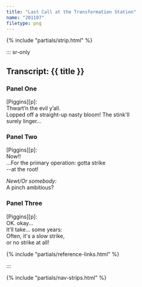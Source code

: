 ```yaml
---
title: "Last Call at the Transformation Station"
name: "201107"
filetype: png
---
```


{% include "partials/strip.html" %}

::: sr-only

## Transcript: {{ title }}

### Panel One 
[Piggins][p]:  
Thwart’n the evil y’all.  
Lopped off a straight-up nasty bloom! The stink'll  
surely linger...

### Panel Two
[Piggins][p]:  
Now!!  
...For the primary operation: gotta strike  
--at the root!

*Newt/Or somebody:*  
A pinch ambitious?

### Panel Three
[Piggins][p]:  
OK. okay...  
It’ll take... some years:  
Often, it's a slow strike,  
or no strike at all!

{% include "partials/reference-links.html" %}

:::

{% include "partials/nav-strips.html" %}
